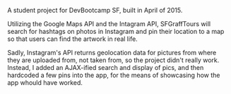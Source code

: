 
A student project for DevBootcamp SF, built in April of 2015.

Utilizing the Google Maps API and the Intagram API, SFGraffTours will search for hashtags on photos in Instagram and pin their location to a map so that users can find the artwork in real life.

Sadly, Instagram's API returns geolocation data for pictures from where they are uploaded from, not taken from, so the project didn't really work. Instead, I added an AJAX-ified search and display of pics, and then hardcoded a few pins into the app, for the means of showcasing how the app whould have worked.
